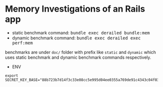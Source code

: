 # Memory Investigations of an Rails app

- static benchmark command: <kbd>bundle exec derailed bundle:mem</kbd>
- dynamic benchmark command: <kbd>bundle exec derailed exec perf:mem</kbd>

benchmarks are under `doc/` folder with prefix like `static` and `dynamic` which
uses static benchmark and dynamic benchmark commands respectively.

- ENV

```
export SECRET_KEY_BASE="88b723b7d14f3c33e08cc5e995d04ee0355a769de91c4343c04f03dbacf877bd4501ec480394128353a131f136bfd044a148c50821b98891f4795b2a78e0c042"
```
